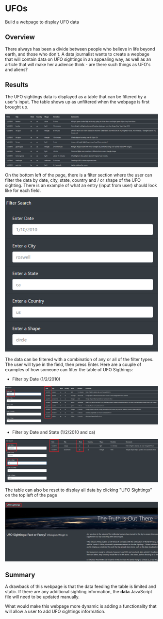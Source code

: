 # UFOs
Build a webpage to display UFO data

## Overview
There always has been a divide between people who believe in life beyond earth, and those who don't.  A data journalist wants to create a wepbage that will contain data on UFO sightings in an appealing way, as well as an article that will make her audience think - are there such things as UFO's and aliens?  

## Results
The UFO sightings data is displayed as a table that can be filtered by a user's input.  The table shows up as unfiltered when the webpage is first brought up.

![alt](https://github.com/ABonuan/UFOs/blob/main/resources/UFO_Finder_unfiltered.png?raw=True)

On the bottom left of the page, there is a filter section where the user can filter the data by date, city, state, country and \/ or shape of the UFO sighting.  There is an example of what an entry \(input from user\) should look like for each field.

![alt](https://github.com/ABonuan/UFOs/blob/main/resources/UFO_Finder_Filter_Search.png?raw=True)

The data can be filtered with a combination of any or all of the filter types.  The user will type in the field, then press Enter.  Here are a couple of examples of how someone can filter the table of UFO Sigthings:

- Filter by Date \(1\/2\/2010\)

![alt](https://github.com/ABonuan/UFOs/blob/main/resources/UFO_Finder_FilteredbyDate.png?raw=True)

- Filter by Date and State \(1\/2\/2010 and ca\)

![alt](https://github.com/ABonuan/UFOs/blob/main/resources/UFO_Finder_FilteredbyDateandState.png?raw=True)

The table can also be reset to display all data by clicking "UFO Sightings" on the top left of the page

![alt](https://github.com/ABonuan/UFOs/blob/main/resources/UFO_Finder_reset_table.png?raw=True)

## Summary
A drawback of this webpage is that the data feeding the table is limited and static.  If there are any additional sighting information, the **data** JavaScript file will need to be updated manually.

What would make this webpage more dynamic is adding a functionality that will allow a user to add UFO sightings information.